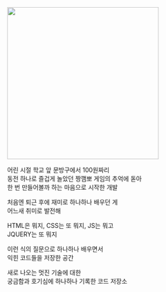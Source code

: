 

<!--
**hyundai-sangho/hyundai-sangho** is a ✨ _special_ ✨ repository because its `README.md` (this file) appears on your GitHub profile.

Here are some ideas to get you started:

- 🔭 I’m currently working on ...
- 🌱 I’m currently learning ...
- 👯 I’m looking to collaborate on ...
- 🤔 I’m looking for help with ...
- 💬 Ask me about ...
- 📫 How to reach me: ...
- 😄 Pronouns: ...
- ⚡ Fun fact: ...
-->
<img src="https://static.news.zumst.com/images/37/2020/05/23/e86f1a1fcff34588938b05f19abfafbf.jpg" width="350"/>

<p>

어린 시절 학교 앞 문방구에서 100원짜리<br>
동전 하나로 즐겁게 놀았던 짱깸뽀 게임의 추억에 돋아<br>
한 번 만들어볼까 하는 마음으로 시작한 개발<br>

처음엔 퇴근 후에 재미로 하나하나 배우던 게<br>
어느새 취미로 발전해<br>

HTML은 뭐지, CSS는 또 뭐지, JS는 뭐고<br>
JQUERY는 또 뭐지<br>

이런 식의 질문으로 하나하나 배우면서<br>
익힌 코드들을 저장한 공간<br>

새로 나오는 멋진 기술에 대한<br>
궁금함과 호기심에 하나하나 기록한 코드 저장소<br>
</p>



